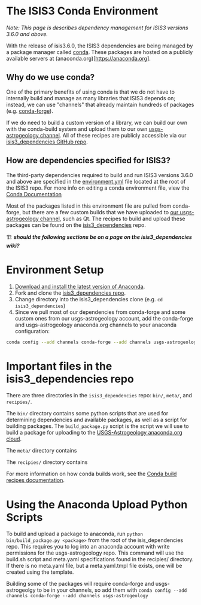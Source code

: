 # The ISIS3 Conda Environment

_Note: This page is describes dependency management for ISIS3 versions 3.6.0 and above._

With the release of isis3.6.0, the ISIS3 dependencies are being managed by a package manager called [conda](https://conda.io/docs/). These packages are hosted on a publicly available servers at (anaconda.org)[https://anaconda.org].

## Why do we use conda?

One of the primary benefits of using conda is that we do not have to internally build and manage as many libraries that ISIS3 depends on; instead, we can use "channels" that already maintain hundreds of packages (e.g. [conda-forge](https://conda-forge.org/)). 

If we do need to build a custom version of a library, we can build our own with the conda-build system and upload them to our own [usgs-astrogeology channel](https://anaconda.org/usgs-astrogeology). All of these recipes are publicly accessible via our [isis3_dependencies GitHub repo](https://github.com/usgs-astrogeology/isis3_dependencies).

## How are dependencies specified for ISIS3?

The third-party dependencies required to build and run ISIS3 versions 3.6.0 and above are specified in the [environment.yml](https://github.com/USGS-Astrogeology/ISIS3/blob/cmake/environment.yml) file located at the root of the ISIS3 repo. For more info on editing a conda environment file, view the [Conda Documentation](https://conda.io/docs/user-guide/tasks/manage-environments.html)

Most of the packages listed in this environment file are pulled from conda-forge, but there are a few custom builds that we have uploaded to [our usgs-astrogeology channel](https://anaconda.org/usgs-astrogeology/repo), such as Qt. The recipes to build and upload these packages can be found on the [isis3_dependencies](https://github.com/USGS-Astrogeology/isis3_dependencies) repo.
 

:building_construction: _**should the following sections be on a page on the isis3_dependencies wiki?**_

# Environment Setup

1. [Download and install the latest version of Anaconda](https://www.anaconda.com/download).
1. Fork and clone the [isis3_dependencies repo](https://github.com/usgs-astrogeology/isis3_depenedencies).
1. Change directory into the isis3_dependencies clone (e.g. ```cd isis3_dependencies```)
1. Since we pull most of our dependencies from conda-forge and some custom ones from our usgs-astrogeology account, add the conda-forge and usgs-astrogeology anaconda.org channels to your anaconda configuration:
```bash
conda config --add channels conda-forge --add channels usgs-astrogeology
```

# Important files in the isis3_dependencies repo

There are three directories in the `isis3_dependencies` repo: `bin/`, `meta/`, and `recipies/`.

The `bin/` directory contains some python scripts that are used for determining dependencies and available packages, as well as a script for building packages. The `build_package.py` script is the script we will use to build a package for uploading to the [USGS-Astrogeology anaconda.org cloud](https://anaconda.org/usgs-astrogeology).

The `meta/` directory contains

The `recipies/` directory contains 

For more information on how conda builds work, see the [Conda build recipes documentation](https://conda.io/docs/user-guide/tasks/build-packages/recipe.html).

# Using the Anaconda Upload Python Scripts

To build and upload a package to anaconda, run `python bin/build_package.py <package>` from the root of the isis_dependencies repo. This requires you to log into an anaconda account with write permissions for the usgs-astrogeology repo. This command will use the build.sh script and meta.yaml specifications found in the  recipies/<package> directory. If there is no meta.yaml file, but a meta.yaml.tmpl file exists, one will be created using the template. 

Building some of the packages will require conda-forge and usgs-astrogeolgy to be in your channels, so add them with `conda config --add channels conda-forge --add channels usgs-astrogeology`